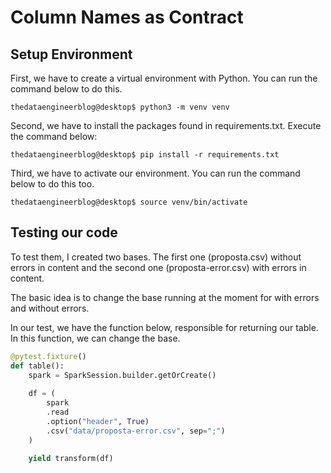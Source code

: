 # Column Names as Contract

## Setup Environment

First, we have to create a virtual environment with Python. You can run the command below to do this.

```console
thedataengineerblog@desktop$ python3 -m venv venv
```

Second, we have to install the packages found in requirements.txt. Execute the command below:

```console
thedataengineerblog@desktop$ pip install -r requirements.txt
```

Third, we have to activate our environment. You can run the command below to do this too.

```console
thedataengineerblog@desktop$ source venv/bin/activate
```

## Testing our code

To test them, I created two bases. The first one (proposta.csv)  without errors in content and the second one (proposta-error.csv) with errors in content.

The basic idea is to change the base running at the moment for with errors and without errors.

In our test, we have the function below, responsible for returning our table. In this function, we can change the base.


```python
@pytest.fixture()
def table():    
    spark = SparkSession.builder.getOrCreate()
    
    df = (
        spark
        .read
        .option("header", True)
        .csv("data/proposta-error.csv", sep=";")
    )    
        
    yield transform(df)
```